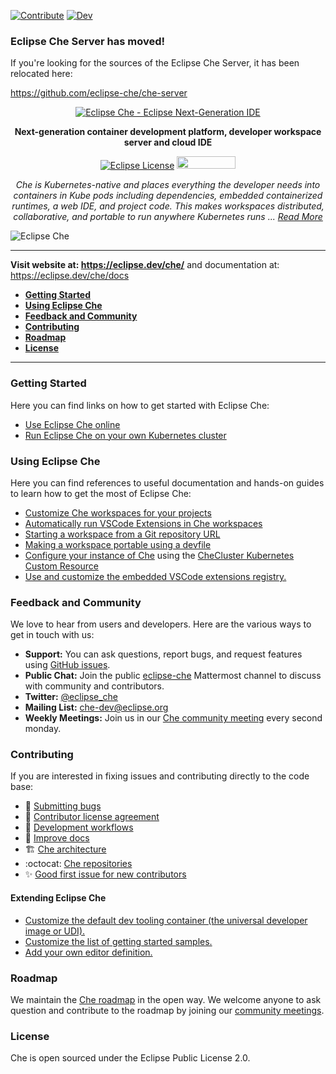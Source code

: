 [![Contribute](https://www.eclipse.org/che/contribute.svg)](https://workspaces.openshift.com#https://github.com/eclipse/che)
[![Dev](https://img.shields.io/static/v1?label=Open%20in&message=Che%20dogfooding%20server%20(with%20VS%20Code)&logo=eclipseche&color=FDB940&labelColor=525C86)](https://che-dogfooding.apps.che-dev.x6e0.p1.openshiftapps.com/#https://github.com/eclipse/che?che-editor=che-incubator/che-code/insiders)

### Eclipse Che Server has moved!

If you're looking for the sources of the Eclipse Che Server, it has been relocated here:

https://github.com/eclipse-che/che-server


<div id="header" align="center">

[![Eclipse Che - Eclipse Next-Generation IDE](https://raw.githubusercontent.com/eclipse/che/assets/eclipseche.png)](
https://eclipse.dev/che/)

**Next-generation container development platform, developer workspace server and cloud IDE**

[![Eclipse License](https://img.shields.io/badge/license-Eclipse-brightgreen.svg)](https://github.com/codenvy/che/blob/master/LICENSE)
<a href="https://sonarcloud.io/dashboard?id=org.eclipse.che%3Ache-parent%3Amaster">
<img src="https://sonarcloud.io/images/project_badges/sonarcloud-black.svg" width="94" height="20" href="" />
</a>

*Che is Kubernetes-native and places everything the developer needs into containers in Kube pods including dependencies, embedded containerized runtimes, a web IDE, and project code. This makes workspaces distributed, collaborative, and portable to run anywhere Kubernetes runs ... [Read More](https://eclipse.dev/che/features/)*

</div>

![Eclipse Che](https://raw.githubusercontent.com/eclipse/che/assets/screenshoft_che7-quarkus-demo.png)

---

**Visit website at: https://eclipse.dev/che/** and documentation at: https://eclipse.dev/che/docs

- [**Getting Started**](#getting-started)
- [**Using Eclipse Che**](#using-eclipse-che)
- [**Feedback and Community**](#feedback-and-community)
- [**Contributing**](#contributing)
- [**Roadmap**](#roadmap)
- [**License**](#license)

---

### Getting Started
Here you can find links on how to get started with Eclipse Che:
- [Use Eclipse Che online](https://eclipse.dev/che/getting-started/cloud/)
- [Run Eclipse Che on your own Kubernetes cluster](https://eclipse.dev/che/docs/stable/administration-guide/preparing-the-installation/)


### Using Eclipse Che
Here you can find references to useful documentation and hands-on guides to learn how to get the most of Eclipse Che:
- [Customize Che workspaces for your projects](https://eclipse.dev/che/docs/stable/end-user-guide/customizing-workspace-components/)
- [Automatically run VSCode Extensions in Che workspaces](https://eclipse.dev/che/docs/stable/end-user-guide/microsoft-visual-studio-code-open-source-ide/#automating-installation-of-microsoft-visual-studio-code-extensions-at-workspace-startup)
- [Starting a workspace from a Git repository URL](https://eclipse.dev/che/docs/stable/end-user-guide/starting-a-workspace-from-a-git-repository-url/)
- [Making a workspace portable using a devfile](https://eclipse.dev/che/docs/stable/end-user-guide/devfile-introduction/)
- [Configure your instance of Che](https://eclipse.dev/che/docs/stable/administration-guide/checluster-custom-resource-fields-reference/) using the [CheCluster Kubernetes Custom Resource](https://doc.crds.dev/github.com/eclipse-che/che-operator)
- [Use and customize the embedded VSCode extensions registry.](https://eclipse.dev/che/docs/stable/administration-guide/extensions-for-microsoft-visual-studio-code-open-source/#adding-or-removing-extensions-in-the-embedded-open-vsx-registry-instance)

### Feedback and Community
We love to hear from users and developers. Here are the various ways to get in touch with us:
* **Support:** You can ask questions, report bugs, and request features using [GitHub issues](https://github.com/eclipse/che/issues).
* **Public Chat:** Join the public [eclipse-che](https://communityinviter.com/apps/ecd-tools/join-the-community) Mattermost channel to discuss with community and contributors.
* **Twitter:** [@eclipse_che](https://twitter.com/eclipse_che)
* **Mailing List:** [che-dev@eclipse.org](https://accounts.eclipse.org/mailing-list/che-dev)
* **Weekly Meetings:** Join us in our [Che community meeting](https://github.com/eclipse/che/wiki/Che-Dev-Meetings) every second monday.


### Contributing
If you are interested in fixing issues and contributing directly to the code base:
- :bug: [Submitting bugs](https://github.com/eclipse/che/issues/new/choose)
- :page_facing_up: [Contributor license agreement](https://github.com/eclipse/che/wiki/Eclipse-Contributor-Agreement)
- :checkered_flag: [Development workflows](./CONTRIBUTING.md)
- :pencil: [Improve docs](https://github.com/eclipse-che/che-docs)
- :building_construction: [Che architecture](https://eclipse.dev/che/docs/stable/administration-guide/architecture-overview/)
- :octocat: [Che repositories](./CONTRIBUTING.md#other-che-repositories)
- :sparkles: [Good first issue for new contributors](https://github.com/eclipse/che/wiki/Labels#new-contributors)


#### Extending Eclipse Che
- [Customize the default dev tooling container (the universal developer image or UDI).](https://github.com/devfile/developer-images/)
- [Customize the list of getting started samples.](https://eclipse.dev/che/docs/stable/administration-guide/configuring-getting-started-samples/)
- [Add your own editor definition.](https://github.com/eclipse-che/che-plugin-registry/blob/main/che-editors.yaml)

### Roadmap
We maintain the [Che roadmap](https://github.com/eclipse/che/wiki/Roadmap) in the open way. We welcome anyone to ask question and contribute to the roadmap by joining our [community meetings](https://github.com/eclipse/che/wiki/Che-Dev-Meetings).

### License
Che is open sourced under the Eclipse Public License 2.0.
